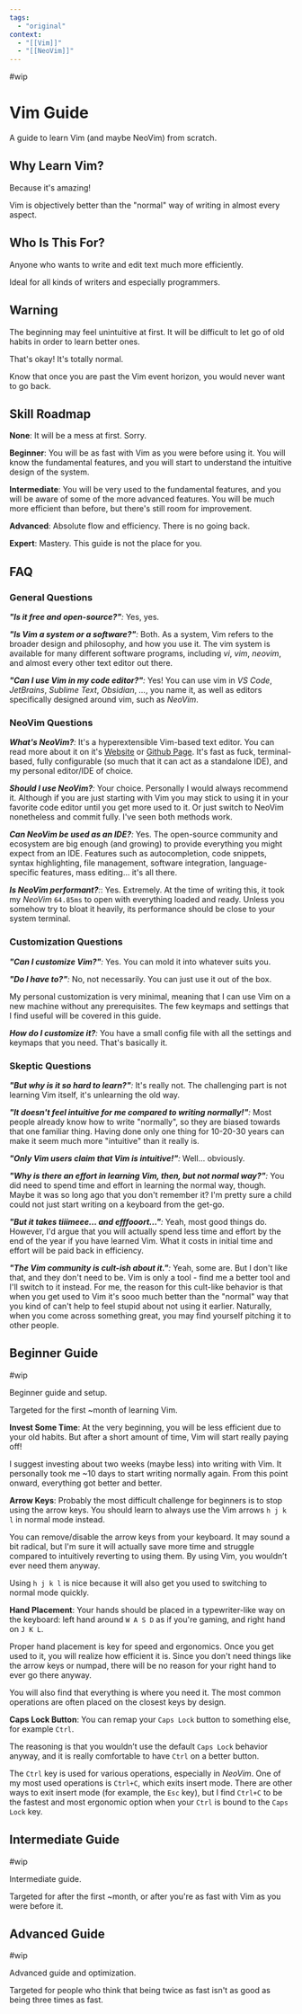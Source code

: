```yaml
---
tags:
  - "original"
context:
  - "[[Vim]]"
  - "[[NeoVim]]"
---
```


#wip

# Vim Guide

A guide to learn Vim (and maybe NeoVim) from scratch.

## Why Learn Vim?

Because it's amazing!

Vim is objectively better than the "normal" way of writing in almost every aspect.

## Who Is This For?

Anyone who wants to write and edit text much more efficiently.

Ideal for all kinds of writers and especially programmers.

## Warning

The beginning may feel unintuitive at first. It will be difficult to let go of old habits in order to learn better ones.

That's okay! It's totally normal.

Know that once you are past the Vim event horizon, you would never want to go back.

## Skill Roadmap

**None**: It will be a mess at first. Sorry.

**Beginner**: You will be as fast with Vim as you were before using it. You will know the fundamental features, and you will start to understand the intuitive design of the system.

**Intermediate**: You will be very used to the fundamental features, and you will be aware of some of the more advanced features. You will be much more efficient than before, but there's still room for improvement.

**Advanced**: Absolute flow and efficiency. There is no going back.

**Expert**: Mastery. This guide is not the place for you.

## FAQ

### General Questions

_**"Is it free and open-source?"**:_ Yes, yes.

_**"Is Vim a system or a software?"**:_ Both. As a system, Vim refers to the broader design and philosophy, and how you use it. The vim system is available for many different software programs, including _vi_, _vim_, _neovim_, and almost every other text editor out there.

_**"Can I use Vim in my code editor?"**:_ Yes! You can use vim in _VS Code_, _JetBrains_, _Sublime Text_, _Obsidian_, _..._, you name it, as well as editors specifically designed around vim, such as _NeoVim_.

### NeoVim Questions

_**What's NeoVim?**:_ It's a hyperextensible Vim-based text editor. You can read more about it on it's [Website](https://neovim.io/) or [Github Page](https://github.com/neovim/neovim). It's fast as fuck, terminal-based, fully configurable (so much that it can act as a standalone IDE), and my personal editor/IDE of choice.

_**Should I use NeoVim?**:_ Your choice. Personally I would always recommend it. Although if you are just starting with Vim you may stick to using it in your favorite code editor until you get more used to it. Or just switch to NeoVim nonetheless and commit fully. I've seen both methods work.

_**Can NeoVim be used as an IDE?**:_ Yes. The open-source community and ecosystem are big enough (and growing) to provide everything you might expect from an IDE. Features such as autocompletion, code snippets, syntax highlighting, file management, software integration, language-specific features, mass editing... it's all there.

_**Is NeoVim performant?**:_: Yes. Extremely. At the time of writing this, it took my _NeoVim_ `64.85ms` to open with everything loaded and ready. Unless you somehow try to bloat it heavily, its performance should be close to your system terminal.

### Customization Questions

_**"Can I customize Vim?"**:_ Yes. You can mold it into whatever suits you.

_**"Do I have to?"**:_ No, not necessarily. You can just use it out of the box.

My personal customization is very minimal, meaning that I can use Vim on a new machine without any prerequisites. The few keymaps and settings that I find useful will be covered in this guide.

_**How do I customize it?**:_ You have a small config file with all the settings and keymaps that you need. That's basically it.

### Skeptic Questions

_**"But why is it so hard to learn?"**:_ It's really not. The challenging part is not learning Vim itself, it's unlearning the old way.

_**"It doesn't feel intuitive for me compared to writing normally!"**:_ Most people already know how to write "normally", so they are biased towards that one familiar thing. Having done only one thing for 10-20-30 years can make it seem much more "intuitive" than it really is.

_**"Only Vim users claim that Vim is intuitive!"**:_ Well... obviously.

_**"Why is there an effort in learning Vim, then, but not normal way?"**:_ You did need to spend time and effort in learning the normal way, though. Maybe it was so long ago that you don't remember it? I'm pretty sure a child could not just start writing on a keyboard from the get-go.

_**"But it takes tiiimeee... and efffooort..."**:_ Yeah, most good things do. However, I'd argue that you will actually spend less time and effort by the end of the year if you have learned Vim. What it costs in initial time and effort will be paid back in efficiency.

_**"The Vim community is cult-ish about it."**:_ Yeah, some are. But I don't like that, and they don't need to be. Vim is only a tool - find me a better tool and I'll switch to it instead. For me, the reason for this cult-like behavior is that when you get used to Vim it's sooo much better than the "normal" way that you kind of can't help to feel stupid about not using it earlier. Naturally, when you come across something great, you may find yourself pitching it to other people.

## Beginner Guide

#wip

Beginner guide and setup.

Targeted for the first ~month of learning Vim.

**Invest Some Time**:
At the very beginning, you will be less efficient due to your old habits. But after a short amount of time, Vim will start really paying off!

I suggest investing about two weeks (maybe less) into writing with Vim. It personally took me ~10 days to start writing normally again. From this point onward, everything got better and better.

**Arrow Keys**:
Probably the most difficult challenge for beginners is to stop using the arrow keys. You should learn to always use the Vim arrows `h j k l` in normal mode instead.

You can remove/disable the arrow keys from your keyboard. It may sound a bit radical, but I'm sure it will actually save more time and struggle compared to intuitively reverting to using them. By using Vim, you wouldn’t ever need them anyway.

Using `h j k l` is nice because it will also get you used to switching to normal mode quickly.

**Hand Placement**:
Your hands should be placed in a typewriter-like way on the keyboard: left hand around `W A S D` as if you're gaming, and right hand on `J K L`.

Proper hand placement is key for speed and ergonomics. Once you get used to it, you will realize how efficient it is. Since you don't need things like the arrow keys or numpad, there will be no reason for your right hand to ever go there anyway.

You will also find that everything is where you need it. The most common operations are often placed on the closest keys by design.

**Caps Lock Button**:
You can remap your `Caps Lock` button to something else, for example `Ctrl`.

The reasoning is that you wouldn’t use the default `Caps Lock` behavior anyway, and it is really comfortable to have `Ctrl` on a better button.

The `Ctrl` key is used for various operations, especially in _NeoVim_. One of my most used operations is `Ctrl+C`, which exits insert mode. There are other ways to exit insert mode (for example, the `Esc` key), but I find `Ctrl+C` to be the fastest and most ergonomic option when your `Ctrl` is bound to the `Caps Lock` key.

## Intermediate Guide

#wip

Intermediate guide.

Targeted for after the first ~month, or after you're as fast with Vim as you were before it.

## Advanced Guide

#wip

Advanced guide and optimization.

Targeted for people who think that being twice as fast isn't as good as being three times as fast.
